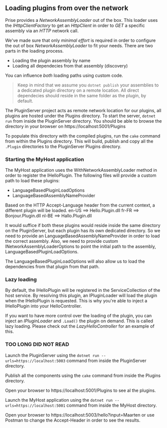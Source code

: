 ## Loading plugins from over the network

Prise provides a *NetworkAssemblyLoader* out of the box. This loader uses the *IHttpClientFactory* to get an *HttpClient* in order to *GET* a specific assembly via an *HTTP* network call.

We've made sure that only *minimal effort* is required in order to configure the out of box *NetworkAssemblyLoader* to fit your needs.
There are two parts in the loading process.
- Loading the plugin assembly by name
- Loading all dependecies from that assembly (discovery)

You can influence *both* loading paths using custom code.

> Keep in mind that we assume you `dotnet publish` your assemblies to a dedicated plugin directory on a remote location.
> All direct dependecies should reside in the same folder as the plugin, by default.

The PluginServer project acts as remote network location for our plugins, all plugins are hosted under the Plugins directory.
To start the server, `dotnet run` from inside the PluginServer directory. You should be able to browse the directory in your browser on https://localhost:5001/Plugins

To populate this directory with the compiled plugins, run the `cake` command from within the Plugins directory.
This will build, publish and copy all the `.Plugin` directories to the PluginServer Plugins directory.

### Starting the MyHost application
The MyHost application uses the WithNetworkAssemblyLoader method in order to register the IHelloPlugin. The following files will provide a custom path to load these plugins:
- LanguageBasedPluginLoadOptions
- LanguageBasedAssemblyNameProvider

Based on the HTTP Accept-Language header from the current context, a different plugin will be loaded.
en-US ==> Hello.Plugin.dll
fr-FR ==> Bonjour.Plugin.dll
nl-BE ==> Hallo.Plugin.dll

It would suffice if both these plugins would reside inside the same directory on the PluginServer, but each plugin has its own dedicated directory.
So we need to provide an LanguageBasedAssemblyNameProvider in order to load the correct assembly.
Also, we need to provide custom INetworkAssemblyLoaderOptions to point the initial path to the assembly, LanguageBasedPluginLoadOptions.

The LanguageBasedPluginLoadOptions will also allow us to load the dependencies from that plugin from that path.

### Lazy loading
By default, the IHelloPlugin will be registered in the ServiceCollection of the host service. By resolving this plugin, an IPluginLoader<T> will load the plugin when the IHelloPlugin is requested. This is why you're able to inject a IHelloPlugin into your HelloController.

If you want to have more control over the loading of the plugin, you can inject an *IPluginLoader<IHelloPlugin>* and `.Load()` the plugin on demand. This is called lazy loading. Please check out the *LazyHelloController* for an example of this.


### TOO LONG DID NOT READ
Launch the PluginServer using the `dotnet run --urls=https://localhost:5003` command from inside the PluginServer directory.

Publish all the components using the `cake` command from inside the Plugins directory.

Open your browser to https://localhost:5001/Plugins to see al the plugins.

Launch the MyHost application using the `dotnet run --urls=https://localhost:5001` command from inside the MyHost directory.

Open your browser to https://localhost:5003/hello?input=Maarten or use Postman to change the Accept-Header in order to see the results.